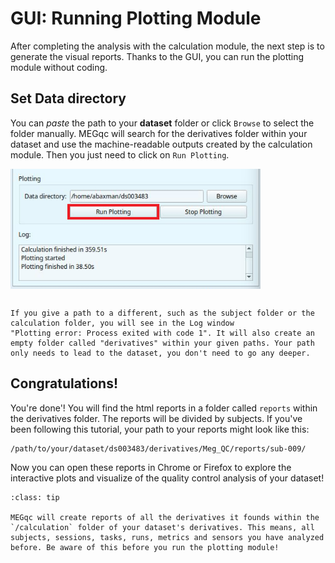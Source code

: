 # GUI: Running Plotting Module

After completing the analysis with the calculation module, the next step is to generate the visual reports. Thanks to the GUI, you can run the plotting module without coding.

## Set Data directory
You can *paste* the path to your **dataset** folder or click `Browse` to select the folder manually. MEGqc will search for the derivatives folder within your dataset and use the machine-readable outputs created by the calculation module. Then you just need to click on `Run Plotting`.

<img src="../static/mini/run_plotting3.png" alt="launchgui" width="400px" align="center">

```{warning}

If you give a path to a different, such as the subject folder or the calculation folder, you will see in the Log window
"Plotting error: Process exited with code 1". It will also create an empty folder called "derivatives" within your given paths. Your path only needs to lead to the dataset, you don't need to go any deeper.

``` 

## Congratulations!
You're done'! You will find the html reports in a folder called `reports` within the derivatives folder. The reports will be divided by subjects. If you've been following this tutorial, your path to your reports might look like this:


    /path/to/your/dataset/ds003483/derivatives/Meg_QC/reports/sub-009/


Now you can open these reports in Chrome or Firefox to explore the interactive plots and visualize of the quality control analysis of your dataset!


```{admonition} Which reports will be created?
:class: tip

MEGqc will create reports of all the derivatives it founds within the `/calculation` folder of your dataset's derivatives. This means, all subjects, sessions, tasks, runs, metrics and sensors you have analyzed before. Be aware of this before you run the plotting module!

``` 


